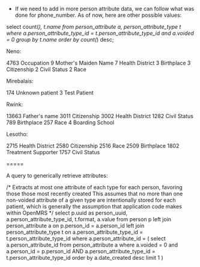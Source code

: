 * If we need to add in more person attribute data, we can follow what was done for phone_number.  As of now, here are other possible values:

select count(*), t.name
from person_attribute a, person_attribute_type t
where a.person_attribute_type_id = t.person_attribute_type_id
and a.voided = 0
group by t.name
order by count(*) desc;

Neno:

4763		Occupation
9			Mother's Maiden Name
7			Health District
3			Birthplace
3			Citizenship
2			Civil Status
2			Race

Mirebalais:

174			Unknown patient
3			Test Patient

Rwink:

13663		Father's name
3011		Citizenship
3002		Health District
1282		Civil Status
789			Birthplace
257			Race
4			Boarding School

Lesotho:

2715		Health District
2580		Citizenship
2516		Race
2509		Birthplace
1802		Treatment Supporter
1757		Civil Status


=====

A query to generically retrieve attributes:

/*
  Extracts at most one attribute of each type for each person, favoring those those most recently created
  This assumes that no more than one non-voided attribute of a given type are intentionally stored for each patient,
  which is generally the assumption that application code makes within OpenMRS
 */
select      p.uuid as person_uuid,
            a.person_attribute_type_id,
            t.format,
            a.value
from        person p
left join   person_attribute a on p.person_id = a.person_id
left join   person_attribute_type t on a.person_attribute_type_id = t.person_attribute_type_id
where       a.person_attribute_id = (
              select    a.person_attribute_id
              from      person_attribute a
              where     a.voided = 0
              and       a.person_id = p.person_id
              AND       a.person_attribute_type_id = t.person_attribute_type_id
              order by  a.date_created desc limit 1
            )